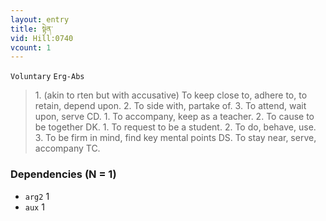 ```yaml
---
layout: entry
title: སྟེན་
vid: Hill:0740
vcount: 1
---
```

`Voluntary` `Erg-Abs`
> 1\.
 (akin to rten but with accusative) To keep close to, adhere to, to retain, depend upon\.
 2\.
 To side with, partake of\.
 3\.
 To attend, wait upon, serve CD\.
 1\.
 To accompany, keep as a teacher\.
 2\.
 To cause to be together DK\.
 1\.
 To request to be a student\.
 2\.
 To do, behave, use\.
 3\.
 To be firm in mind, find key mental points DS\.
 To stay near, serve, accompany TC\.

### Dependencies (N = 1)
* `arg2` 1
* `aux` 1
